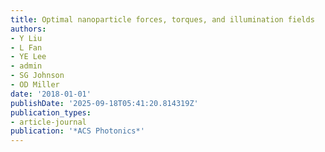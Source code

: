 ```yaml
---
title: Optimal nanoparticle forces, torques, and illumination fields
authors:
- Y Liu
- L Fan
- YE Lee
- admin
- SG Johnson
- OD Miller
date: '2018-01-01'
publishDate: '2025-09-18T05:41:20.814319Z'
publication_types:
- article-journal
publication: '*ACS Photonics*'
---
```

